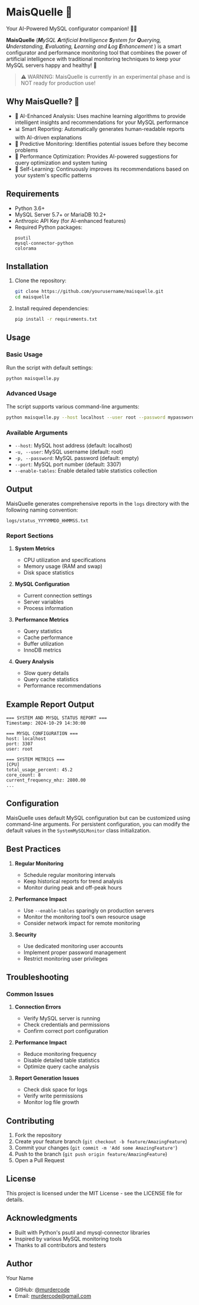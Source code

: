 # MaisQuelle 🌽

Your AI-Powered MySQL configurator companion! 🤖✨

**MaisQuelle** (_**M**ySQL **A**rtificial **I**ntelligence **S**ystem for **Q**uerying, **U**nderstanding, **E**valuating, **L**earning and **L**og **E**nhancement_
) is a smart configurator and performance monitoring tool that combines the power of artificial intelligence with traditional monitoring techniques to keep your MySQL servers happy and healthy! 🎯

> ⚠️ WARNING: MaisQuelle is currently in an experimental phase and is NOT ready for production use!

## Why MaisQuelle? 🤔

- 🧠 AI-Enhanced Analysis: Uses machine learning algorithms to provide intelligent insights and recommendations for your MySQL performance
- 📊 Smart Reporting: Automatically generates human-readable reports with AI-driven explanations
- 🎯 Predictive Monitoring: Identifies potential issues before they become problems
- 🚀 Performance Optimization: Provides AI-powered suggestions for query optimization and system tuning
- 🤖 Self-Learning: Continuously improves its recommendations based on your system's specific patterns

## Requirements

- Python 3.6+
- MySQL Server 5.7+ or MariaDB 10.2+
- Anthropic API Key (for AI-enhanced features)
- Required Python packages:
  ```
  psutil
  mysql-connector-python
  colorama
  ```

## Installation

1. Clone the repository:
   ```bash
   git clone https://github.com/yourusername/maisquelle.git
   cd maisquelle
   ```

2. Install required dependencies:
   ```bash
   pip install -r requirements.txt
   ```

## Usage

### Basic Usage

Run the script with default settings:

```bash
python maisquelle.py
```

### Advanced Usage

The script supports various command-line arguments:

```bash
python maisquelle.py --host localhost --user root --password mypassword --port 3307 --enable-tables
```

### Available Arguments

- `--host`: MySQL host address (default: localhost)
- `-u, --user`: MySQL username (default: root)
- `-p, --password`: MySQL password (default: empty)
- `--port`: MySQL port number (default: 3307)
- `--enable-tables`: Enable detailed table statistics collection

## Output

MaisQuelle generates comprehensive reports in the `logs` directory with the following naming convention:
```
logs/status_YYYYMMDD_HHMMSS.txt
```

### Report Sections

1. **System Metrics**
   - CPU utilization and specifications
   - Memory usage (RAM and swap)
   - Disk space statistics

2. **MySQL Configuration**
   - Current connection settings
   - Server variables
   - Process information

3. **Performance Metrics**
   - Query statistics
   - Cache performance
   - Buffer utilization
   - InnoDB metrics

4. **Query Analysis**
   - Slow query details
   - Query cache statistics
   - Performance recommendations

## Example Report Output

```
=== SYSTEM AND MYSQL STATUS REPORT ===
Timestamp: 2024-10-29 14:30:00

=== MYSQL CONFIGURATION ===
host: localhost
port: 3307
user: root

=== SYSTEM METRICS ===
[CPU]
total_usage_percent: 45.2
core_count: 8
current_frequency_mhz: 2800.00
...
```

## Configuration

MaisQuelle uses default MySQL configuration but can be customized using command-line arguments. For persistent configuration, you can modify the default values in the `SystemMySQLMonitor` class initialization.

## Best Practices

1. **Regular Monitoring**
   - Schedule regular monitoring intervals
   - Keep historical reports for trend analysis
   - Monitor during peak and off-peak hours

2. **Performance Impact**
   - Use `--enable-tables` sparingly on production servers
   - Monitor the monitoring tool's own resource usage
   - Consider network impact for remote monitoring

3. **Security**
   - Use dedicated monitoring user accounts
   - Implement proper password management
   - Restrict monitoring user privileges

## Troubleshooting

### Common Issues

1. **Connection Errors**
   - Verify MySQL server is running
   - Check credentials and permissions
   - Confirm correct port configuration

2. **Performance Impact**
   - Reduce monitoring frequency
   - Disable detailed table statistics
   - Optimize query cache analysis

3. **Report Generation Issues**
   - Check disk space for logs
   - Verify write permissions
   - Monitor log file growth

## Contributing

1. Fork the repository
2. Create your feature branch (`git checkout -b feature/AmazingFeature`)
3. Commit your changes (`git commit -m 'Add some AmazingFeature'`)
4. Push to the branch (`git push origin feature/AmazingFeature`)
5. Open a Pull Request

## License

This project is licensed under the MIT License - see the LICENSE file for details.

## Acknowledgments

- Built with Python's psutil and mysql-connector libraries
- Inspired by various MySQL monitoring tools
- Thanks to all contributors and testers

## Author

Your Name
- GitHub: [@murdercode](https://github.com/murdercode)
- Email: murdercode@gmail.com